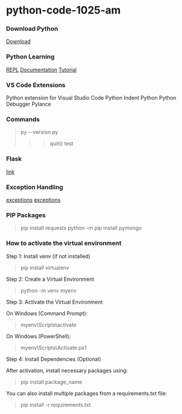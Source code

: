 # python-code-1025-am

### Download Python
[Download](https://www.python.org/downloads/)

### Python Learning
[REPL](https://realpython.com/python-repl/)
[Documentation](https://docs.python.org/3.12/index.html)
[Tutorial](https://docs.python.org/3.12/tutorial/index.html)


### VS Code Extensions
Python extension for Visual Studio Code
Python Indent
Python
Python Debugger
Pylance


### Commands
> py --version
> py
>
> > > quit()
> > > test

### Flask
[link](https://flask.palletsprojects.com/en/stable/)


### Exception Handling 
[exceptions](https://docs.python.org/3/tutorial/errors.html#exception-chaining)
[exceptions](https://www.geeksforgeeks.org/built-exceptions-python/)


### PIP Packages
>pip install requests
>python -m pip install pymongo

### How to activate the virtual environment 

Step 1: Install venv (if not installed)
>pip install virtualenv

Step 2: Create a Virtual Environment
>python -m venv myenv

Step 3: Activate the Virtual Environment

On Windows (Command Prompt):
>myenv\Scripts\activate 

On Windows (PowerShell):
>myenv\Scripts\Activate.ps1

Step 4: Install Dependencies (Optional)

After activation, install necessary packages using:
>pip install package_name

You can also install multiple packages from a requirements.txt file:
>pip install -r requirements.txt